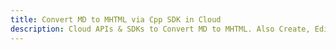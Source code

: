 ---title: Convert MD to MHTML via Cpp SDK in Clouddescription: Cloud APIs & SDKs to Convert MD to MHTML. Also Create, Edit & Render Microsoft Word & OpenOffice documents in the Cloud.---